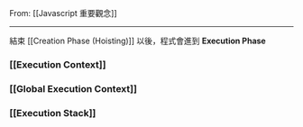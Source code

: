 From: [[Javascript 重要觀念]]

---

結束 [[Creation Phase (Hoisting)]] 以後，程式會進到 **Execution Phase**

### [[Execution Context]]

### [[Global Execution Context]]

### [[Execution Stack]]

